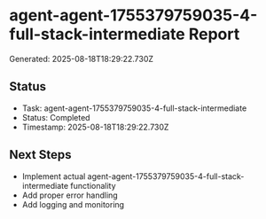 # agent-agent-1755379759035-4-full-stack-intermediate Report

Generated: 2025-08-18T18:29:22.730Z

## Status
- Task: agent-agent-1755379759035-4-full-stack-intermediate
- Status: Completed
- Timestamp: 2025-08-18T18:29:22.730Z

## Next Steps
- Implement actual agent-agent-1755379759035-4-full-stack-intermediate functionality
- Add proper error handling
- Add logging and monitoring
